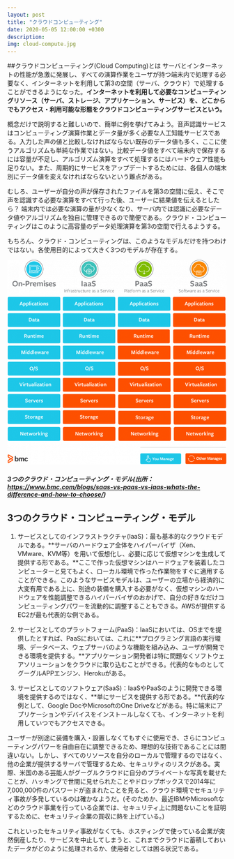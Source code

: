```yaml
---
layout: post
title: "クラウドコンピューティング"
date: 2020-05-05 12:00:00 +0300
description: 
img: cloud-compute.jpg 
---
```


##クラウドコンピューティング(Cloud Computing)とは
サーバとインターネットの性能が急激に発展し、すべての演算作業をユーザが持つ端末内で処理する必要なく、インターネットを利用して第3の空間（サーバ、クラウド）で処理することができるようになった。**インターネットを利用して必要なコンピューティングリソース（サーバ、ストレージ、アプリケーション、サービス）を、どこからでもアクセス・利用可能な形態をクラウドコンピューティングサービスという。**

概念だけで説明すると難しいので、簡単に例を挙げてみよう。音声認識サービスはコンピューティング演算作業とデータ量が多く必要な人工知能サービスである。入力した声の値と比較しなければならない既存のデータ値も多く、ここに使うアルゴリズムも単純な作業ではない。比較データ値をすべて端末内で保存するには容量が不足し、アルゴリズム演算をすべて処理するにはハードウェア性能も足りない。また、周期的にサービスをアップデートするためには、各個人の端末別にデータ値を変えなければならないという難点がある。

むしろ、ユーザーが自分の声が保存されたファイルを第3の空間に伝え、そこで声を認識する必要な演算をすべて行った後、ユーザーに結果値を伝えるとしたら？
端末内では必要な演算の量が少なくなり、サーバ内では認識に必要なデータ値やアルゴリズムを独自に管理できるので簡便である。クラウド・コンピューティングはこのように高容量のデータ処理演算を第3の空間で行えるようする。

もちろん、クラウド・コンピューティングは、このようなモデルだけを持つわけではない。各使用目的によって大きく3つのモデルが存在する。

![3つのクラウド・コンピューティング・モデル](../assets/img/saas-vs-paas-vs-iaas.png)
##### 3つのクラウド・コンピューティング・モデル(出所：https://www.bmc.com/blogs/saas-vs-paas-vs-iaas-whats-the-difference-and-how-to-choose/)

## 3つのクラウド・コンピューティング・モデル
1. サービスとしてのインフラストラクチャ(IaaS)：最も基本的なクラウドモデルである。**サーバのハードウェア全体をハイパーバイザ（Xen、VMware、KVM等）を用いて仮想化し、必要に応じて仮想マシンを生成して提供する形である。**ここで作った仮想マシンはハードウェアを装着したコンピューターと見てもよく、ローカル環境で作った作業物をすぐに適用することができる。このようなサービスモデルは、ユーザーの立場から経済的に大変有用である上に、別途の装備を購入する必要がなく、仮想マシンのハードウェアを性能調整できるハイパーバイザのおかげで、自分の好きなだけコンピューティングパワーを流動的に調整することもできる。AWSが提供するEC2が最も代表的な例である。

2. サービスとしてのプラットフォーム(PaaS)：IaaSにおいては、OSまでを提供したとすれば、PaaSにおいては、これに**プログラミング言語の実行環境、データベース、ウェブサーバのような機能を組み込み、ユーザが開発できる環境を提供する。**アプリケーション開発者は特に問題なくソフトウェアソリューションをクラウドに取り込むことができる。代表的なものとしてグーグルAPPエンジン、Herokuがある。

3. サービスとしてのソフトウェア(SaaS)：IaaSやPaaSのように開発できる環境を提供するのではなく、**単にサービスを提供する形である。**代表的な例として、Google DocやMicrosoftのOne Driveなどがある。特に端末にアプリケーションやデバイスをインストールしなくても、インターネットを利用していつでもアクセスできる。

ユーザーが別途に装備を購入・設置しなくてもすぐに使用でき、さらにコンピューティングパワーを自由自在に調整できるため、理想的な技術であることには間違いない。しかし、すべてのリソースを自分のローカルで管理するのではなく、他の企業が提供するサーバで管理するため、セキュリティのリスクがある。実際、米国のある芸能人がグーグルクラウドに自分のプライベートな写真を載せたことが、ハッキングで世間に見せられたことやドロップボックスで2014年に7,000,000件のパスワードが盗まれたことを見ると、クラウド環境でセキュリティ事故が多発しているのは確かなようだ。(そのためか、最近IBMやMicrosoftなどのクラウド事業を行っている企業では、セキュリティ上に問題ないことを証明するために、セキュリティ企業の買収に熱を上げている。)

これといったセキュリティ事故がなくても、ホスティングで使っている企業が突然倒産したり、サービスを中止してしまうと、これまでクラウドに蓄積しておいたデータがどのように処理されるか、使用者としては困る状況である。